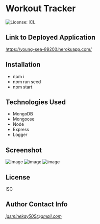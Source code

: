 # Workout Tracker
![License: ICL](https://img.shields.io/badge/License-ISC-blue.svg)

## Link to Deployed Application
https://young-sea-89200.herokuapp.com/

## Installation
- npm i
- npm run seed
- npm start

## Technologies Used
- MongoDB
- Mongoose
- Node
- Express
- Logger

## Screenshot
![image](https://user-images.githubusercontent.com/74380703/115486061-18dac180-a213-11eb-9f4f-bc881e63ebb2.png)
![image](https://user-images.githubusercontent.com/74380703/115486083-25f7b080-a213-11eb-9312-f2d1a531d76b.png)
![image](https://user-images.githubusercontent.com/74380703/115486028-0ceeff80-a213-11eb-9a15-4bcc6b867445.png)

## License
ISC

## Author Contact Info
*jasminekay505@gmail.com*